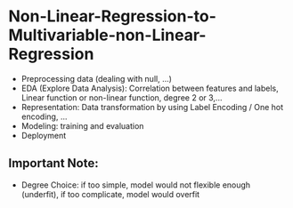 # Non-Linear-Regression-to-Multivariable-non-Linear-Regression
- Preprocessing data (dealing with null, ...)
- EDA (Explore Data Analysis): Correlation between features and labels, Linear function or non-linear function, degree 2 or 3,...
- Representation: Data transformation by using Label Encoding / One hot encoding, ...
- Modeling: training and evaluation
- Deployment
## Important Note:
- Degree Choice: if too simple, model would not flexible enough (underfit), if too complicate, model would overfit
